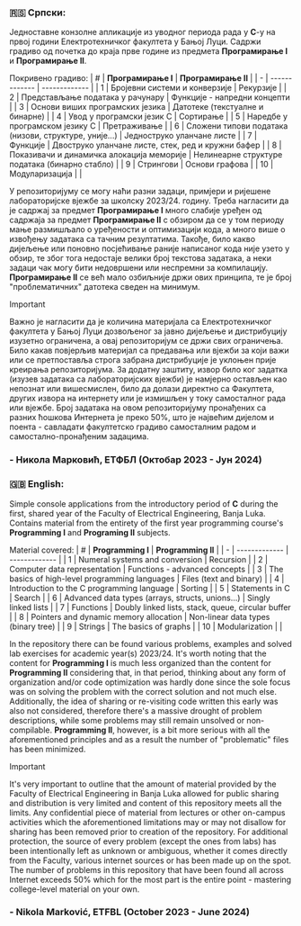 ### 🇷🇸 Српски: 
Једноставне конзолне апликације из уводног периода рада у **C**-у на првој години Електротехничког факултета у Бањој Луци. Садржи градиво од почетка до краја прве године из предмета **Програмирање I** и **Програмирање II**.

Покривено градиво:
| # | **Програмирање I**  | **Програмирање II** |
| - | ------------- | ------------- |
| 1 | Бројевни системи и конверзије  | Рекурзије |
| 2 | Представљање података у рачунару  | Функције - напредни концепти  |
| 3 | Основи виших програмских језика  | Датотеке (текстуалне и бинарне)  |
| 4 | Увод у програмски језик С | Сортирање  |
| 5 | Наредбе у програмском језику С  | Претраживање |
| 6 | Сложени типови података (низови, структуре, уније...) | Једноструко уланчане листе  |
| 7 | Функције  | Двоструко уланчане листе, стек, ред и кружни бафер  |
| 8 | Показивачи и динамичка алокација меморије | Нелинеарне структуре података (бинарно стабло)  |
| 9 | Стрингови  | Основи графова  |
| 10 | Модуларизација  |   |

У репозиторијуму се могу наћи разни задаци, примјери и ријешене лабораторијске вјежбе за школску 2023/24. годину. Треба нагласити да је садржај за предмет **Програмирање I** много слабије уређен од садржаја за предмет **Програмирање II** с обзиром да се у том периоду мање размишљало о уређености и оптимизацији кода, а много више о извођењу задатака са тачним резултатима. Такође, било какво дијељење или поновно посјећивање раније написаног кода није узето у обзир, те због тога недостаје велики број текстова задатака, а неки задаци чак могу бити недовршени или неспремни за компилацију. **Програмирање II** се већ мало озбиљније држи ових принципа, те је број "проблематичних" датотека сведен на минимум.

> [!IMPORTANT]
> Важно је нагласити да је количина материјала са Електротехничког факултета у Бањој Луци дозвољеног за јавно дијељење и дистрибуцију изузетно ограничена, а овај репозиторијум се држи свих ограничења. Било какав повјерљив материјал са предавања или вјежби за који важи или се претпоставља строга забрана дистрибуције је уклоњен прије креирања репозиторијума. За додатну заштиту, извор било ког задатка (изузев задатака са лабораторијских вјежби) је намјерно остављен као непознат или вишесмислен, било да долази директно са Факултета, других извора на интернету или је измишљен у току самосталног рада или вјежбе. Број задатака на овом репозиторијуму пронађених са разних ћошкова Интернета је преко 50%, што је највећим дијелом и поента - савладати факултетско градиво самосталним радом и самостално-пронађеним задацима.

### - Никола Марковић, ЕТФБЛ (Октобар 2023 - Јун 2024)



### 🇬🇧 English: 
Simple console applications from the introductory period of **C** during the first, shared year of the Faculty of Electrical Engineering, Banja Luka. Contains material from the entirety of the first year programming course's **Programming I** and **Programing II** subjects.

Material covered:
| # | **Programming I**  | **Programming II** |
| - | ------------- | ------------- |
| 1 | Numeral systems and conversion  | Recursion |
| 2 | Computer data representation  | Functions - advanced concepts  |
| 3 | The basics of high-level programming languages  | Files (text and binary)  |
| 4 | Introduction to the C programming language | Sorting  |
| 5 | Statements in C  | Search |
| 6 | Advanced data types (arrays, structs, unions...) | Singly linked lists |
| 7 | Functions  | Doubly linked lists, stack, queue, circular buffer  |
| 8 | Pointers and dynamic memory allocation | Non-linear data types (binary tree) |
| 9 | Strings  | The basics of graphs  |
| 10 | Modularization  |   |

In the repository there can be found various problems, examples and solved lab exercises for academic year(s) 2023/24. It's worth noting that the content for **Programming I** is much less organized than the content for **Programming II** considering that, in that period, thinking about any form of organization and/or code optimization was hardly done since the sole focus was on solving the problem with the correct solution and not much else. Additionally, the idea of sharing or re-visiting code written this early was also not considered, therefore there's a massive drought of problem descriptions, while some problems may still remain unsolved or non-compilable. **Programming II**, however, is a bit more serious with all the aforementioned principles and as a result the number of "problematic" files has been minimized.

> [!IMPORTANT]
> It's very important to outline that the amount of material provided by the Faculty of Electrical Engineering in Banja Luka allowed for public sharing and distribution is very limited and content of this repository meets all the limits. Any confidential piece of material from lectures or other on-campus activities which the aforementioned limitations may or may not disallow for sharing has been removed prior to creation of the repository. For additional protection, the source of every problem (except the ones from labs) has been intentionally left as unknown or ambiguous, whether it comes directly from the Faculty, various internet sources or has been made up on the spot. The number of problems in this repository that have been found all across Internet exceeds 50% which for the most part is the entire point - mastering college-level material on your own.

### - Nikola Marković, ETFBL (October 2023 - June 2024)
